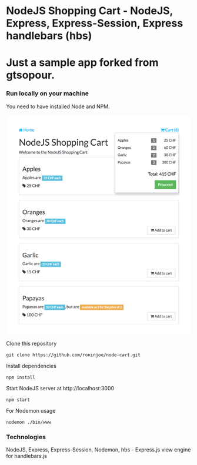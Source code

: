 # NodeJS Shopping Cart - NodeJS, Express, Express-Session, Express handlebars (hbs)
# Just a sample app forked from gtsopour.

### Run locally on your machine
You need to have installed Node and NPM.

![NodeJS Shopping Cart](/data/nodejs-cart-1.png?raw=true "NodeJS Shopping Cart")

Clone this repository
``` shell
git clone https://github.com/roninjoe/node-cart.git
```

Install dependencies
``` shell
npm install
```

Start NodeJS server at http://localhost:3000
``` shell
npm start
```

For Nodemon usage
``` shell
nodemon ./bin/www
```

### Technologies
NodeJS, Express, Express-Session, Nodemon, hbs - Express.js view engine for handlebars.js
